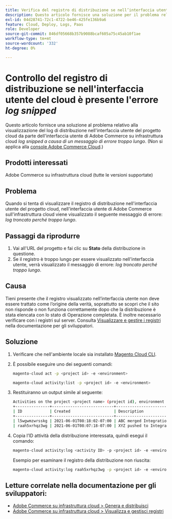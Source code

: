 ```yaml
---
title: Verifica del registro di distribuzione se nell’interfaccia utente di Cloud è presente l’errore "log snipped"
description: Questo articolo fornisce una soluzione per il problema relativo all’interfaccia utente di Adobe Commerce sull’infrastruttura cloud, dove viene visualizzato il messaggio di errore *log snipped a causa della lunghezza eccessiva* durante il tentativo di visualizzare il registro di distribuzione nell’interfaccia utente del progetto cloud.
exl-id: 04d28741-72c1-4722-be46-425fe136b9a6
feature: Cloud, Deploy, Logs, Paas
role: Developer
source-git-commit: 846df05668b357b9088bcaf605a75c45ab10f1ae
workflow-type: tm+mt
source-wordcount: '332'
ht-degree: 0%

---
```


# Controllo del registro di distribuzione se nell&#39;interfaccia utente del cloud è presente l&#39;errore *log snipped*

Questo articolo fornisce una soluzione al problema relativo alla visualizzazione del log di distribuzione nell&#39;interfaccia utente del progetto cloud da parte dell&#39;interfaccia utente di Adobe Commerce su infrastruttura cloud *log snipped a causa di un messaggio di errore troppo lungo*. (Non si applica alla [console Adobe Commerce Cloud](https://console.adobecommerce.com/).)

## Prodotti interessati

Adobe Commerce su infrastruttura cloud (tutte le versioni supportate)

## Problema

Quando si tenta di visualizzare il registro di distribuzione nell&#39;interfaccia utente del progetto cloud, nell&#39;interfaccia utente di Adobe Commerce sull&#39;infrastruttura cloud viene visualizzato il seguente messaggio di errore: *log troncato perché troppo lungo*.

## Passaggi da riprodurre

1. Vai all&#39;URL del progetto e fai clic su **Stato** della distribuzione in questione.
1. Se il registro è troppo lungo per essere visualizzato nell&#39;interfaccia utente, verrà visualizzato il messaggio di errore: *log troncato perché troppo lungo*.

## Causa

Tieni presente che il registro visualizzato nell’interfaccia utente non deve essere trattato come l’origine della verità, soprattutto se scopri che il sito non risponde o non funziona correttamente dopo che la distribuzione è stata elencata con lo stato di Operazione completata. È inoltre necessario verificare con i registri sul server. Consulta [Visualizzare e gestire i registri](https://experienceleague.adobe.com/docs/commerce-cloud-service/user-guide/develop/test/log-locations.html) nella documentazione per gli sviluppatori.

## Soluzione

1. Verificare che nell&#39;ambiente locale sia installato [Magento Cloud CLI](https://experienceleague.adobe.com/docs/commerce-cloud-service/user-guide/dev-tools/cloud-cli.html).
1. È possibile eseguire uno dei seguenti comandi:

   ```bash
   magento-cloud act -p <project id> -e <environment>
   ```

   ```bash
   magento-cloud activity:list -p <project id> -e <environment>
   ```

1. Restituiranno un output simile al seguente:

   ```bash
   Activities on the project <project name> (project id), environment <environment>:
   +---------------+---------------------------+-------------------------------------+----------+----------+---------+
   | ID            | Created                   | Description                         | Progress | State    | Result  |
   +---------------+---------------------------+-------------------------------------+----------+----------+---------+
   | l5wgwmzwrsskg | 2021-06-01T08:18:02-07:00 | ABC merged Integration into Staging | 100%     | complete | success |
   | raah5xrhqz3wg | 2021-06-01T08:07:18-07:00 | XYZ pushed to Integration           | 100%     | complete | failure |
   ```

1. Copia l’ID attività della distribuzione interessata, quindi esegui il comando:

   ```bash
   magento-cloud activity:log <activity ID> -p <project id> -e <environment>
   ```

   Esempio per esaminare il registro della distribuzione non riuscita:

   ```bash
   magento-cloud activity:log raah5xrhqz3wg -p <project id> -e <environment>
   ```

## Letture correlate nella documentazione per gli sviluppatori:

* [Adobe Commerce su infrastruttura cloud > Genera e distribuisci](https://experienceleague.adobe.com/docs/commerce-cloud-service/user-guide/configure/env/configure-env-yaml.html)
* [Adobe Commerce su infrastruttura cloud > Visualizza e gestisci registri](https://experienceleague.adobe.com/docs/commerce-cloud-service/user-guide/develop/test/log-locations.html)
